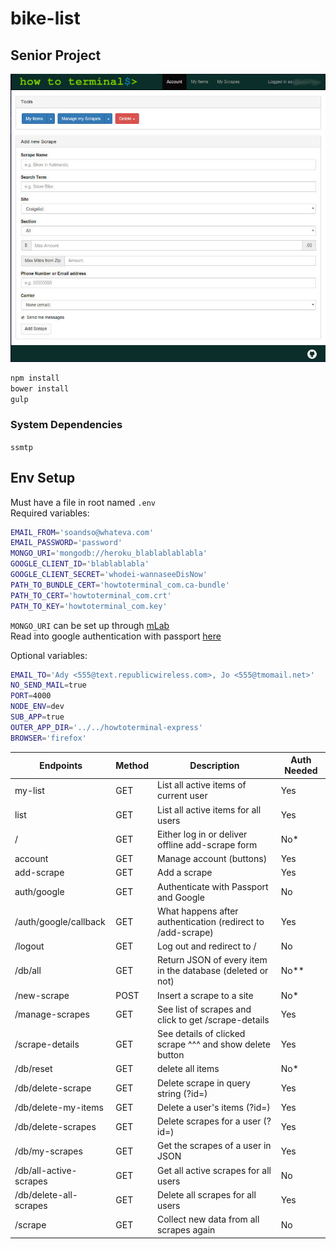 # bike-list
## Senior Project  
![Screenshot](https://github.com/zvakanaka/bike-list/raw/service-worker/screenshot/screenshot.jpg)  

```sh
npm install
bower install
gulp
```  
### System Dependencies
`ssmtp`

## Env Setup
Must have a file in root named `.env`  
Required variables:  
```sh
EMAIL_FROM='soandso@whateva.com'
EMAIL_PASSWORD='password'
MONGO_URI='mongodb://heroku_blablablablabla'
GOOGLE_CLIENT_ID='blablablabla'
GOOGLE_CLIENT_SECRET='whodei-wannaseeDisNow'
PATH_TO_BUNDLE_CERT='howtoterminal_com.ca-bundle'
PATH_TO_CERT='howtoterminal_com.crt'
PATH_TO_KEY='howtoterminal_com.key'
```  
`MONGO_URI` can be set up through [mLab](https://mlab.com/)  
Read into google authentication with passport [here](http://mherman.org/blog/2013/11/10/social-authentication-with-passport-dot-js/)  

Optional variables:  
```sh
EMAIL_TO='Ady <555@text.republicwireless.com>, Jo <555@tmomail.net>'
NO_SEND_MAIL=true
PORT=4000
NODE_ENV=dev
SUB_APP=true
OUTER_APP_DIR='../../howtoterminal-express'
BROWSER='firefox'
```  

| Endpoints | Method | Description | Auth Needed |
| --- | --- | --- | --- |
| my-list  | GET | List all active items of current user | Yes |
| list      | GET | List all active items for all users | Yes |
| / | GET | Either log in or deliver offline add-scrape form | No\* |
| account | GET | Manage account (buttons) | Yes |
| add-scrape | GET | Add a scrape | Yes |
| auth/google | GET | Authenticate with Passport and Google | No |
| /auth/google/callback | GET | What happens after authentication (redirect to /add-scrape) | Yes |
| /logout | GET | Log out and redirect to / | No |
| /db/all | GET | Return JSON of every item in the database (deleted or not) | No\*\* |
| /new-scrape | POST | Insert a scrape to a site | No\* |
| /manage-scrapes | GET | See list of scrapes and click to get /scrape-details | Yes |
| /scrape-details | GET | See details of clicked scrape ^^^ and show delete button | Yes |
| /db/reset | GET | delete all items | No\* |
| /db/delete-scrape | GET | Delete scrape in query string (?id=) | Yes |
| /db/delete-my-items | GET | Delete a user's items (?id=)| Yes |
| /db/delete-scrapes | GET | Delete scrapes for a user (?id=) | Yes |
| /db/my-scrapes | GET | Get the scrapes of a user in JSON | Yes |
| /db/all-active-scrapes | GET | Get all active scrapes for all users | No |
| /db/delete-all-scrapes | GET | Delete all scrapes for all users | Yes |
| /scrape | GET | Collect new data from all scrapes again | No |
